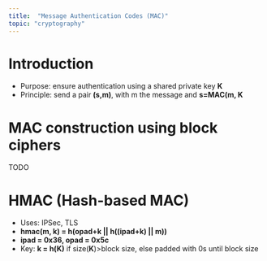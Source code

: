 ```yaml
---
title:  "Message Authentication Codes (MAC)"
topic: "cryptography"
---
```

# Introduction
* Purpose: ensure authentication using a shared private key **K**
* Principle: send a pair **(s,m)**, with m the message and **s=MAC(m, K**


# MAC construction using block ciphers
TODO

# HMAC (Hash-based MAC)
* Uses: IPSec, TLS
* **hmac(m, k) = h(opad+k \|\| h((ipad+k) \|\| m))**
* **ipad = 0x36, opad = 0x5c**
* Key: **k = h(K)** if size(**K**)>block size, else padded with 0s until block size
